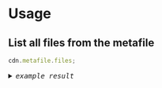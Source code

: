 # Usage

## List all files from the metafile

```javascript
cdn.metafile.files;
```

<details><summary><i><samp>example result</samp></i></summary>

```javascript
[
  {
    id: 'dfe5b84c1598c8c56b6f1a11efcd483bb3f417ea',
    file: 'file.json',
    path: '',
    library: '',
    module: '',
    buildType: '',
    productFlavors: [],
    baseLocale: 'en',
    metafileLocales: [ ... ]
  }
]

```
</details>
